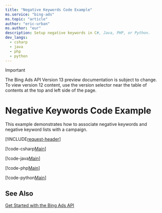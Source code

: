 ```yaml
---
title: "Negative Keywords Code Example"
ms.service: "bing-ads"
ms.topic: "article"
author: "eric-urban"
ms.author: "eur"
description: Setup negative keywords in C#, Java, PHP, or Python.
dev_langs:
  - csharp
  - java
  - php
  - python
---
```

> [!IMPORTANT]
> The Bing Ads API Version 13 preview documentation is subject to change. To view version 12 content, use the version selector near the table of contents at the top and left side of the page.

# Negative Keywords Code Example
This example demonstrates how to associate negative keywords and negative keyword lists with a campaign.

[!INCLUDE[request-header](./includes/code-tips.md)]

[!code-csharp[Main](../../../BingAds-dotNet-SDK/examples/BingAdsExamples/BingAdsExamplesLibrary/v13/NegativeKeywords.cs)]

[!code-java[Main](../../../BingAds-Java-SDK/examples/BingAdsDesktopApp/src/main/java/com/microsoft/bingads/examples/v13/NegativeKeywords.java)]

[!code-php[Main](../../../BingAds-PHP-SDK/samples/V13/NegativeKeywords.php)]

[!code-python[Main](../../../BingAds-Python-SDK/examples/v13/negative_keywords.py)]

## See Also
[Get Started with the Bing Ads API](get-started.md)  
